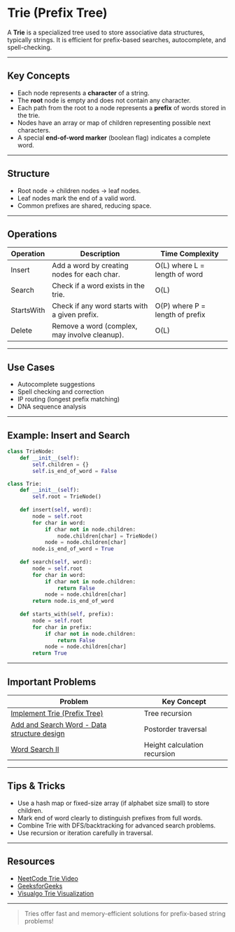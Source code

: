 # Trie (Prefix Tree)

A **Trie** is a specialized tree used to store associative data structures, typically strings. It is efficient for prefix-based searches, autocomplete, and spell-checking.

---

## Key Concepts

- Each node represents a **character** of a string.
- The **root** node is empty and does not contain any character.
- Each path from the root to a node represents a **prefix** of words stored in the trie.
- Nodes have an array or map of children representing possible next characters.
- A special **end-of-word marker** (boolean flag) indicates a complete word.

---

## Structure

- Root node → children nodes → leaf nodes.
- Leaf nodes mark the end of a valid word.
- Common prefixes are shared, reducing space.

---

## Operations

| Operation        | Description                                   | Time Complexity     |
|------------------|-----------------------------------------------|--------------------|
| Insert           | Add a word by creating nodes for each char. | O(L) where L = length of word |
| Search           | Check if a word exists in the trie.          | O(L)               |
| StartsWith       | Check if any word starts with a given prefix.| O(P) where P = length of prefix |
| Delete           | Remove a word (complex, may involve cleanup).| O(L)               |

---

## Use Cases

- Autocomplete suggestions
- Spell checking and correction
- IP routing (longest prefix matching)
- DNA sequence analysis

---

## Example: Insert and Search

```python
class TrieNode:
    def __init__(self):
        self.children = {}
        self.is_end_of_word = False

class Trie:
    def __init__(self):
        self.root = TrieNode()
    
    def insert(self, word):
        node = self.root
        for char in word:
            if char not in node.children:
                node.children[char] = TrieNode()
            node = node.children[char]
        node.is_end_of_word = True
    
    def search(self, word):
        node = self.root
        for char in word:
            if char not in node.children:
                return False
            node = node.children[char]
        return node.is_end_of_word
    
    def starts_with(self, prefix):
        node = self.root
        for char in prefix:
            if char not in node.children:
                return False
            node = node.children[char]
        return True
```
--- 

## Important Problems
| Problem                                                           | Key Concept                  |
|------------------------------------------------------------------|------------------------------|
| [Implement Trie (Prefix Tree)](https://leetcode.com/problems/implement-trie-prefix-tree/)          | Tree recursion               |
| [Add and Search Word - Data structure design](https://leetcode.com/problems/design-add-and-search-words-data-structure/description/) | Postorder traversal          |
| [Word Search II](https://leetcode.com/problems/word-search-ii/description/)       | Height calculation recursion |

---

## Tips & Tricks
- Use a hash map or fixed-size array (if alphabet size small) to store children.
- Mark end of word clearly to distinguish prefixes from full words.
- Combine Trie with DFS/backtracking for advanced search problems.
- Use recursion or iteration carefully in traversal.

---

## Resources
- [NeetCode Trie Video](https://www.youtube.com/watch?v=AXjmTQ8LEoI)
- [GeeksforGeeks](https://www.geeksforgeeks.org/trie-insert-and-search/)
- [Visualgo Trie Visualization](https://visualgo.net/en/trie)
--- 
> Tries offer fast and memory-efficient solutions for prefix-based string problems!